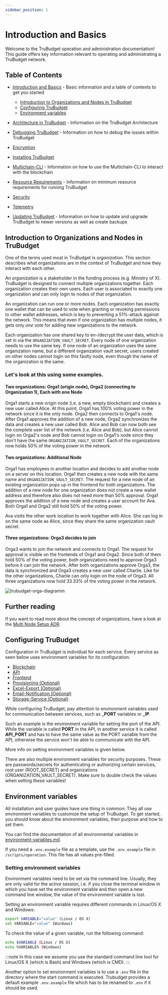 ```yaml
---
sidebar_position: 1
---
```


# Introduction and Basics
Welcome to the TruBudget operation and administration documentation! This guide offers key information relevant to operating and administrating a TruBudget network. 

## Table of Contents
  - [Introduction and Basics](#introduction-and-basics) - Basic information and a table of contents to get you started
    - [Introduction to Organizations and Nodes in TruBudget](#introduction-to-organizations-and-nodes-in-trubudget)
    - [Configuring TruBudget](#configuring-trubudget)
    - [Environment variables](#environment-variables)
  - [Architecture in TruBudget](./architecture.md#architecture-in-trubudget)  - Information on the TruBudget Architecture

  - [Debugging TruBudget](./debugging.md#debugging-trubudget) - Information on how to debug the issues within TruBudget 
  - [Encryption](./encryption.md#securing-communication-between-nodes)
  - [Installing TruBudget](./installation/README.md)
  - [Multichain-CLI](./multichain-cli.md#multichain-cli) - Information on how to use the Multichain-CLI to interact with the blockchain
  - [Resource Requirements](./resource-requirements.md#running-trubudget) - Information on minimum resource requirements for running TruBudget
  - [Security](./security.md#security--trubudget)
  - [Telemetry](./telemetry.md)
  - [Updating TruBudget](./update-trubudget.md#updating-trubudget) - Information on how to update and upgrade TruBudget to newer versions as well as create backups

## Introduction to Organizations and Nodes in TruBudget

One of the terms used most in TruBudget is _organization_. This section describes what organizations are in the context of TruBudget and how they interact with each other.

An _organization_ is a stakeholder in the funding process (e.g. Ministry of X). TruBudget is designed to connect multiple organizations together. Each organization creates their own users. Each user is associated to exactly one organization and can only login to nodes of that organization.

An organization can run one or more nodes. Each organization has exactly one wallet that can be used to vote when granting or revoking permissions to other wallet addresses, which is key to preventing a 51%-attack against the network. This means that even if one organization has multiple nodes, it gets only _one_ vote for adding new organizations to the network.

Each organization has one shared key to en-/decrypt the user data, which is set in via the `ORGANIZATION_VAULT_SECRET`. Every node of one organization needs to use the same key. If one node of an organization uses the same organization name, but a different organization vault secret, users created on other nodes cannot login on this faulty node, even though the name of the organization is the same.

### Let's look at this using some examples.

#### Two organizations: Orga1 (origin node), Orga2 (connecting to Organization 1), Each with one Node

Orga1 starts a new origin node (i.e. a new, empty blockchain) and creates a new user called Alice. At this point, Orga1 has 100% voting power in the network since it is the only node. Orga2 then connects to Orga1's node. After Orga1 approves the addition of a new node, Orga2 synchronizes the data and creates a new user called Bob. Alice and Bob can now both see the complete user list of the network (i.e. Alice and Bob), but Alice cannot login on Orga2's node and Bob cannot login on Orga1's node since they don't have the same `ORGANIZATION_VAULT_SECRET`. Each of the organizations now holds 50% of the voting power in the network.

#### Two organizations: Additional Node

Orga1 has employees in another location and decides to add another node on a server on this location. Orga1 then creates a new node with the same name and `ORGANIZATION_VAULT_SECRET`. The request for a new node of an existing organization pops up in the frontend for both organizations. The addition of a new node for one organization does not create a new wallet address and therefore also does not need more than 50% approval. Orga1 approves the addition of a new node and creates a user account for Ava. Both Orga1 and Orga2 still hold 50% of the voting power.

Ava visits the other work location to work together with Alice. She can log in on the same node as Alice, since they share the same organization vault secret.

#### Three organizations: Orga3 decides to join

Orga3 wants to join the network and connects to Orga1. The request for approval is visible on the frontends of Orga1 and Orga2. Since both of them hold 50% of the voting power, _both_ organizations need to approve Orga3 before it can join the network. After both organizations approve Orga3, the data is synchronized and Orga3 creates a new user called Charlie. Like for the other organizations, Charlie can only login on the node of Orga3. All three organizations now hold 33.33% of the voting power in the network.

![trubudget-orga-diagramm](./img/trubudget-orga-diagramm.png)

## Further reading

If you want to read more about the concept of organizations, have a look at the [Multi Node Setup ADR](../../developer/architecture/0010-multi-node-setup-and-user-management.md).

## Configuring TruBudget
Configuration in TruBudget is individual for each service. Every service as seen below uses environment variables for its configuration.


- [Blockchain](https://github.com/openkfw/TruBudget/blob/main/blockchain/environment-variables.md)
- [API](https://github.com/openkfw/TruBudget/blob/main/api/environment-variables.md)
- [Frontend](https://github.com/openkfw/TruBudget/blob/main/frontend/environment-variables.md)
- [Provisioning (Optional)](https://github.com/openkfw/TruBudget/blob/main/provisioning/README.md)
- [Excel-Export (Optional)](https://github.com/openkfw/TruBudget/blob/main/excel-export-service/environment-variables.md)
- [Email-Notification (Optional)](https://github.com/openkfw/TruBudget/blob/main/email-notification-service/environment-variables.md)
- [Storage-Service (Optional)](https://github.com/openkfw/TruBudget/blob/main/storage-service/environment-variables.md)

While configuring TruBudget, pay attention to environment variables used for communication between services, such as **_PORT** variables or **_IP**.

Such an example is the environment variable for setting the port of the API. While the variable is called **PORT** in the API, in another service it is called **API_PORT** and has to have the same value as the PORT variable from the API, otherwise the service won't be able to communicate with the API.

More info on setting environment variables is given below.

There are also multiple environment variables for security purposes. These are passwords/secrets for authenticating or authorizing certain services, root user (ROOT_SECRET) and organizations (ORGANIZATION_VAULT_SECRET). Make sure to double check the values when setting these variables!

## Environment variables

All installation and user guides have one thing in common: They all use environment variables to customize the setup of TruBudget. To get started, you should know about the environment variables, their purpose and how to set them.

You can find the documentation of all environmental variables in [environment-variables.md](../environment-variables.md).

If you need a `.env.example` file as a template, use the `.env.example` file in `/scripts/operation`. This file has all values pre-filled.

### Setting environment variables

Environment variables need to be set via the command line. Usually, they are only valid for the active session, i.e. if you close the terminal window in which you have set the environment variable and then open a new command line window, the value of the environment variable is lost.

Setting an environment variable requires different commands in Linux/OS X and Windows:

```bash
export VARIABLE="value" (Linux / OS X)
set VARIABLE="value" (Windows)
```

To check the value of a given variable, run the following command:

```bash
echo $VARIABLE (Linux / OS X)
echo %VARIABLE% (Windows)
```

:::note
In this case we assume you use the standard command line tool for Linux/OS X (which is Bash) and Windows (which is CMD).
:::

Another option to set environment variables is to use a `.env` file in the directory where the start command is executed.
Trubudget provides a default example `.env.example` file which has to be renamed to `.env` if it should be used.
